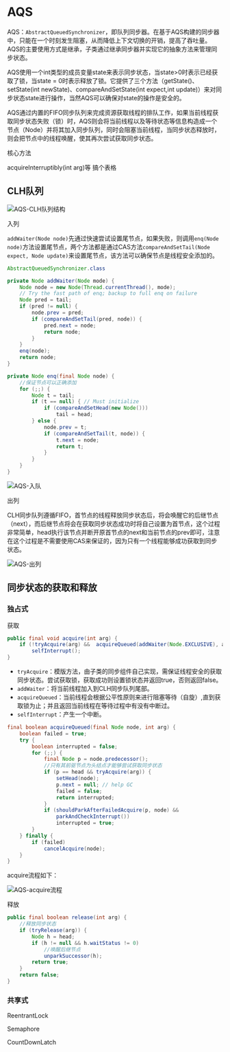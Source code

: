 # AQS

AQS：`AbstractQueuedSynchronizer`，即队列同步器。在基于AQS构建的同步器中，只能在一个时刻发生阻塞，从而降低上下文切换的开销，提高了吞吐量。AQS的主要使用方式是继承，子类通过继承同步器并实现它的抽象方法来管理同步状态。

AQS使用一个int类型的成员变量state来表示同步状态，当state>0时表示已经获取了锁，当state = 0时表示释放了锁。它提供了三个方法（getState()、setState(int newState)、compareAndSetState(int expect,int update)）来对同步状态state进行操作，当然AQS可以确保对state的操作是安全的。

AQS通过内置的FIFO同步队列来完成资源获取线程的排队工作，如果当前线程获取同步状态失败（锁）时，AQS则会将当前线程以及等待状态等信息构造成一个节点（Node）并将其加入同步队列，同时会阻塞当前线程，当同步状态释放时，则会把节点中的线程唤醒，使其再次尝试获取同步状态。



核心方法

acquireInterruptibly(int arg)等  搞个表格



## CLH队列

![AQS-CLH队列结构](/Users/zz/coding/git_project/zhuanglegezhi/blog.github.io/resource/AQS-CLH队列结构.jpg)

入列

`addWaiter(Node node)`先通过快速尝试设置尾节点，如果失败，则调用`enq(Node node)`方法设置尾节点，两个方法都是通过CAS方法`compareAndSetTail(Node expect, Node update)`来设置尾节点，该方法可以确保节点是线程安全添加的。

```java
AbstractQueuedSynchronizer.class

private Node addWaiter(Node mode) {
    Node node = new Node(Thread.currentThread(), mode);
    // Try the fast path of enq; backup to full enq on failure
    Node pred = tail;
    if (pred != null) {
        node.prev = pred;
        if (compareAndSetTail(pred, node)) {
            pred.next = node;
            return node;
        }
    }
    enq(node);
    return node;
}
```

```java
private Node enq(final Node node) {
    //保证节点可以正确添加
    for (;;) {
        Node t = tail;
        if (t == null) { // Must initialize
            if (compareAndSetHead(new Node()))
                tail = head;
        } else {
            node.prev = t;
            if (compareAndSetTail(t, node)) {
                t.next = node;
                return t;
            }
        }
    }
}
```

![AQS-入队](/Users/zz/coding/git_project/zhuanglegezhi/blog.github.io/resource/AQS-入队.jpg)

出列

CLH同步队列遵循FIFO，首节点的线程释放同步状态后，将会唤醒它的后继节点（next），而后继节点将会在获取同步状态成功时将自己设置为首节点，这个过程非常简单，head执行该节点并断开原首节点的next和当前节点的prev即可，注意在这个过程是不需要使用CAS来保证的，因为只有一个线程能够成功获取到同步状态。

![AQS-出列](/Users/zz/coding/git_project/zhuanglegezhi/blog.github.io/resource/AQS-出列.jpg)

## 同步状态的获取和释放

### 独占式

获取

```java
public final void acquire(int arg) {
    if (!tryAcquire(arg) &&  acquireQueued(addWaiter(Node.EXCLUSIVE), arg))
        selfInterrupt();
}
```

- `tryAcquire`：模版方法，由子类的同步组件自己实现，需保证线程安全的获取同步状态。尝试获取锁，获取成功则设置锁状态并返回true，否则返回false。
- `addWaiter`：将当前线程加入到CLH同步队列尾部。
- `acquireQueued`：当前线程会根据公平性原则来进行阻塞等待（自旋）,直到获取锁为止；并且返回当前线程在等待过程中有没有中断过。
- `selfInterrupt`：产生一个中断。

```java
final boolean acquireQueued(final Node node, int arg) {
    boolean failed = true;
    try {
        boolean interrupted = false;
        for (;;) {
            final Node p = node.predecessor();
            //只有其前驱节点为头结点才能够尝试获取同步状态
            if (p == head && tryAcquire(arg)) {
                setHead(node);
                p.next = null; // help GC
                failed = false;
                return interrupted;
            }
            if (shouldParkAfterFailedAcquire(p, node) &&
                parkAndCheckInterrupt())
                interrupted = true;
        }
    } finally {
        if (failed)
            cancelAcquire(node);
    }
}
```

acquire流程如下：

![AQS-acquire流程](/Users/zz/coding/git_project/zhuanglegezhi/blog.github.io/resource/AQS-acquire流程.png)



释放

```java
public final boolean release(int arg) {
    //释放同步状态
    if (tryRelease(arg)) {
        Node h = head;
        if (h != null && h.waitStatus != 0)
            //唤醒后继节点
            unparkSuccessor(h);
        return true;
    }
    return false;
}
```

### 共享式



ReentrantLock

Semaphore

CountDownLatch
